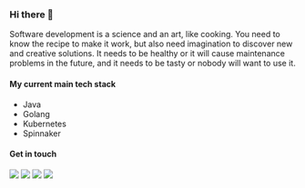 ### Hi there 👋

Software development is a science and an art, like cooking. You need to know the recipe to make it work, but also need imagination to discover new and creative solutions. It needs to be healthy or it will cause maintenance problems in the future, and it needs to be tasty or nobody will want to use it.

#### My current main tech stack

* Java
* Golang
* Kubernetes
* Spinnaker

#### Get in touch

<a href="https://www.linkedin.com/in/german-muzquiz-rodriguez-4a6a3650/"><img src="https://img.shields.io/badge/LinkedIn-0077B5?style=for-the-badge&logo=linkedin&logoColor=white" /></a> <a href="https://twitter.com/MuzquizGerman/"><img src="https://img.shields.io/badge/Twitter-1DA1F2?style=for-the-badge&logo=twitter&logoColor=white" /></a> <a href="mailto:german640@gmail.com"><img src="https://img.shields.io/badge/Gmail-D14836?style=for-the-badge&logo=gmail&logoColor=white" /></a> <a href="https://stackoverflow.com/users/19136/german?tab=profile"><img src="https://aleen42.github.io/badges/src/stackoverflow.svg" /></a>



<!--
**german-muzquiz/german-muzquiz** is a ✨ _special_ ✨ repository because its `README.md` (this file) appears on your GitHub profile.

Here are some ideas to get you started:

- 🔭 I’m currently working on ...
- 🌱 I’m currently learning ...
- 👯 I’m looking to collaborate on ...
- 🤔 I’m looking for help with ...
- 💬 Ask me about ...
- 📫 How to reach me: ...
- 😄 Pronouns: ...
- ⚡ Fun fact: ...
-->
